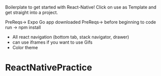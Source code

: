 Boilerplate to get started with React-Native! 
Click on use as Template and get straight into a project.

PreReqs-> Expo Go app downloaded
PreReqs-> before beginning to code run -> npm install 

+ All react navigation (bottom tab, stack navigator, drawer)
+ can use iframes if you want to use Gifs
+ Color theme 
# ReactNativePractice
